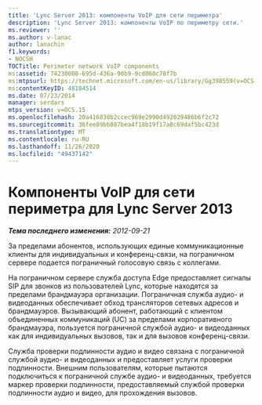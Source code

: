 ```yaml
---
title: 'Lync Server 2013: компоненты VoIP для сети периметра'
description: 'Lync Server 2013: компоненты VoIP по периметру сети.'
ms.reviewer: ''
ms.author: v-lanac
author: lanachin
f1.keywords:
- NOCSH
TOCTitle: Perimeter network VoIP components
ms:assetid: 74230008-695d-436a-90b9-9cd060c70f7b
ms:mtpsurl: https://technet.microsoft.com/en-us/library/Gg398559(v=OCS.15)
ms:contentKeyID: 48184514
ms.date: 07/23/2014
manager: serdars
mtps_version: v=OCS.15
ms.openlocfilehash: 20a416838b2ccec969e2990d492029486b6f2c72
ms.sourcegitcommit: 36fee89bb887bea4f18b19f17a8c69daf5bc423d
ms.translationtype: MT
ms.contentlocale: ru-RU
ms.lasthandoff: 11/26/2020
ms.locfileid: "49437142"
---
```

# <a name="perimeter-network-voip-components-for-lync-server-2013"></a>Компоненты VoIP для сети периметра для Lync Server 2013

<div data-xmlns="http://www.w3.org/1999/xhtml">

<div class="topic" data-xmlns="http://www.w3.org/1999/xhtml" data-msxsl="urn:schemas-microsoft-com:xslt" data-cs="https://msdn.microsoft.com/">

<div data-asp="https://msdn2.microsoft.com/asp">



</div>

<div id="mainSection">

<div id="mainBody">

<span> </span>

_**Тема последнего изменения:** 2012-09-21_

За пределами абонентов, использующих единые коммуникационные клиенты для индивидуальных и конференц-связи, на пограничном сервере подается пограничный голосовую связь с коллегами.

На пограничном сервере служба доступа Edge предоставляет сигналы SIP для звонков из пользователей Lync, которые находятся за пределами брандмауэра организации. Пограничная служба аудио- и видеоданных обеспечивает обход трансляторов сетевых адресов и брандмауэров. Вызывающий абонент, работающий с клиентом объединенных коммуникаций (UC) за пределами корпоративного брандмауэра, пользуется пограничной службой аудио- и видеоданных как для индивидуальных вызовов, так и для вызовов конференц-связи.

Служба проверки подлинности аудио и видео связана с пограничной службой аудио- и видеоданных и предоставляет услуги проверки подлинности. Внешним пользователям, которые пытаются подключиться к пограничной службе аудио- и видеоданных, требуется маркер проверки подлинности, предоставляемый службой проверки подлинности аудио и видео, для прохождения вызовов.

</div>

<span> </span>

</div>

</div>

</div>

